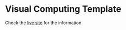 # Visual Computing Template

Check the [live site](https://visual-computing-unal.github.io/vc/) for the information.